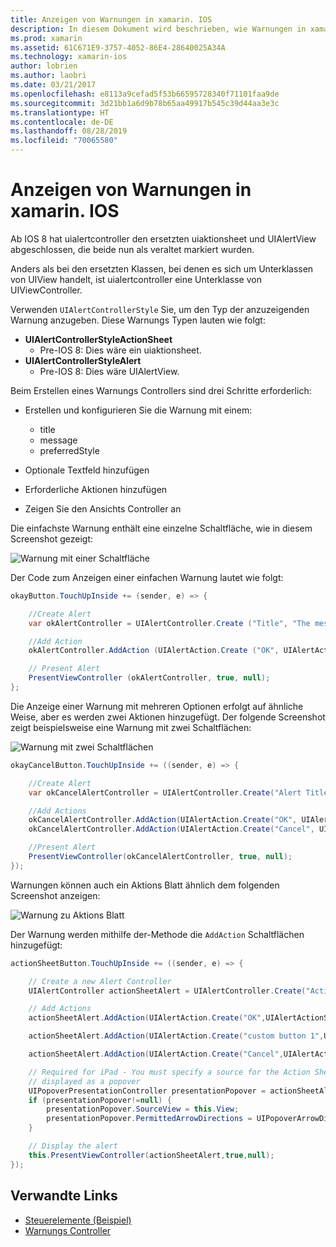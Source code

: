 ```yaml
---
title: Anzeigen von Warnungen in xamarin. IOS
description: In diesem Dokument wird beschrieben, wie Warnungen in xamarin. IOS mithilfe der in ios 8 eingeführten uialertcontroller-APIs angezeigt werden.
ms.prod: xamarin
ms.assetid: 61C671E9-3757-4052-86E4-28640025A34A
ms.technology: xamarin-ios
author: lobrien
ms.author: laobri
ms.date: 03/21/2017
ms.openlocfilehash: e8113a9cefad5f53b66595728340f71101faa9de
ms.sourcegitcommit: 3d21bb1a6d9b78b65aa49917b545c39d44aa3e3c
ms.translationtype: HT
ms.contentlocale: de-DE
ms.lasthandoff: 08/28/2019
ms.locfileid: "70065580"
---
```

# <a name="displaying-alerts-in-xamarinios"></a>Anzeigen von Warnungen in xamarin. IOS

Ab IOS 8 hat uialertcontroller den ersetzten uiaktionsheet und UIAlertView abgeschlossen, die beide nun als veraltet markiert wurden.

Anders als bei den ersetzten Klassen, bei denen es sich um Unterklassen von UIView handelt, ist uialertcontroller eine Unterklasse von UIViewController.

Verwenden `UIAlertControllerStyle` Sie, um den Typ der anzuzeigenden Warnung anzugeben. Diese Warnungs Typen lauten wie folgt:

- **UIAlertControllerStyleActionSheet**
  * Pre-IOS 8: Dies wäre ein uiaktionsheet.
- **UIAlertControllerStyleAlert**
  * Pre-IOS 8: Dies wäre UIAlertView. 

Beim Erstellen eines Warnungs Controllers sind drei Schritte erforderlich:

- Erstellen und konfigurieren Sie die Warnung mit einem:
  * title
  * message
  * preferredStyle

- Optionale Textfeld hinzufügen
- Erforderliche Aktionen hinzufügen
- Zeigen Sie den Ansichts Controller an

Die einfachste Warnung enthält eine einzelne Schaltfläche, wie in diesem Screenshot gezeigt:

 ![Warnung mit einer Schaltfläche](alerts-images/alert1.png)

Der Code zum Anzeigen einer einfachen Warnung lautet wie folgt:

```csharp
okayButton.TouchUpInside += (sender, e) => {

    //Create Alert
    var okAlertController = UIAlertController.Create ("Title", "The message", UIAlertControllerStyle.Alert);

    //Add Action
    okAlertController.AddAction (UIAlertAction.Create ("OK", UIAlertActionStyle.Default, null));

    // Present Alert
    PresentViewController (okAlertController, true, null);
};
```

Die Anzeige einer Warnung mit mehreren Optionen erfolgt auf ähnliche Weise, aber es werden zwei Aktionen hinzugefügt. Der folgende Screenshot zeigt beispielsweise eine Warnung mit zwei Schaltflächen:

 ![Warnung mit zwei Schaltflächen](alerts-images/alert2.png)

```csharp
okayCancelButton.TouchUpInside += ((sender, e) => {

    //Create Alert
    var okCancelAlertController = UIAlertController.Create("Alert Title", "Choose from two buttons", UIAlertControllerStyle.Alert);

    //Add Actions
    okCancelAlertController.AddAction(UIAlertAction.Create("OK", UIAlertActionStyle.Default, alert => Console.WriteLine ("Okay was clicked")));
    okCancelAlertController.AddAction(UIAlertAction.Create("Cancel", UIAlertActionStyle.Cancel, alert => Console.WriteLine ("Cancel was clicked")));

    //Present Alert
    PresentViewController(okCancelAlertController, true, null);
});
```

Warnungen können auch ein Aktions Blatt ähnlich dem folgenden Screenshot anzeigen:

 ![Warnung zu Aktions Blatt](alerts-images/alert3.png)

Der Warnung werden mithilfe der-Methode die `AddAction` Schaltflächen hinzugefügt:

```csharp
actionSheetButton.TouchUpInside += ((sender, e) => {

    // Create a new Alert Controller
    UIAlertController actionSheetAlert = UIAlertController.Create("Action Sheet", "Select an item from below", UIAlertControllerStyle.ActionSheet);

    // Add Actions
    actionSheetAlert.AddAction(UIAlertAction.Create("OK",UIAlertActionStyle.Default, (action) => Console.WriteLine ("Item One pressed.")));

    actionSheetAlert.AddAction(UIAlertAction.Create("custom button 1",UIAlertActionStyle.Default, (action) => Console.WriteLine ("Item Two pressed.")));

    actionSheetAlert.AddAction(UIAlertAction.Create("Cancel",UIAlertActionStyle.Cancel, (action) => Console.WriteLine ("Cancel button pressed.")));

    // Required for iPad - You must specify a source for the Action Sheet since it is
    // displayed as a popover
    UIPopoverPresentationController presentationPopover = actionSheetAlert.PopoverPresentationController;
    if (presentationPopover!=null) {
        presentationPopover.SourceView = this.View;
        presentationPopover.PermittedArrowDirections = UIPopoverArrowDirection.Up;
    }

    // Display the alert
    this.PresentViewController(actionSheetAlert,true,null);
});
```

## <a name="related-links"></a>Verwandte Links

- [Steuerelemente (Beispiel)](https://docs.microsoft.com/samples/xamarin/ios-samples/controls)
- [Warnungs Controller](https://github.com/xamarin/recipes/tree/master/Recipes/ios/standard_controls/alertcontroller)
